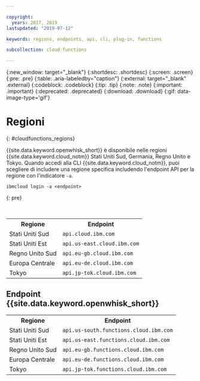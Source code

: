 ```yaml
---

copyright:
  years: 2017, 2019
lastupdated: "2019-07-12"

keywords: regions, endpoints, api, cli, plug-in, functions

subcollection: cloud-functions

---
```


{:new_window: target="_blank"}
{:shortdesc: .shortdesc}
{:screen: .screen}
{:pre: .pre}
{:table: .aria-labeledby="caption"}
{:external: target="_blank" .external}
{:codeblock: .codeblock}
{:tip: .tip}
{:note: .note}
{:important: .important}
{:deprecated: .deprecated}
{:download: .download}
{:gif: data-image-type='gif'}


# Regioni
{: #cloudfunctions_regions}

{{site.data.keyword.openwhisk_short}} è disponibile nelle regioni {{site.data.keyword.cloud_notm}} Stati Uniti Sud, Germania, Regno Unito e Tokyo. Quando accedi alla CLI {{site.data.keyword.cloud_notm}}, puoi scegliere di includere una regione specifica includendo l'endpoint API per la regione con l'indicatore `-a`.

  ```
  ibmcloud login -a <endpoint>
  ```
  {: pre}

  <br />

  <table>
    <tr>
      <th>Regione</th>
      <th>Endpoint</th>
    </tr>
    <tr>
      <td>Stati Uniti Sud</td>
      <td><code>api.cloud.ibm.com</code></td>
    </tr>
    <tr>
      <td>Stati Uniti Est</td>
      <td><code>api.us-east.cloud.ibm.com</code></td>
    </tr>
    <tr>
      <td>Regno Unito Sud</td>
      <td><code>api.eu-gb.cloud.ibm.com</code></td>
    </tr>
    <tr>
      <td>Europa Centrale</td>
      <td><code>api.eu-de.cloud.ibm.com</code></td>
    </tr>
    <tr>
      <td>Tokyo</td>
      <td><code>api.jp-tok.cloud.ibm.com</code></td>
    </tr>
  </table>

## Endpoint {{site.data.keyword.openwhisk_short}}
  <table>
    <tr>
      <th>Regione</th>
      <th>Endpoint</th>
    </tr>
    <tr>
      <td>Stati Uniti Sud</td>
      <td><code>api.us-south.functions.cloud.ibm.com</code></td>
    </tr>
    <tr>
      <td>Stati Uniti Est</td>
      <td><code>api.us-east.functions.cloud.ibm.com</code></td>
    </tr>
    <tr>
      <td>Regno Unito Sud</td>
      <td><code>api.eu-gb.functions.cloud.ibm.com</code></td>
    </tr>
    <tr>
      <td>Europa Centrale</td>
      <td><code>api.eu-de.functions.cloud.ibm.com</code></td>
    </tr>
    <tr>
      <td>Tokyo</td>
      <td><code>api.jp-tok.functions.cloud.ibm.com</code></td>
    </tr>
  </table>

